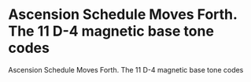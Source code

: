 # Ascension Schedule Moves Forth. The 11 D-4 magnetic base tone codes

Ascension Schedule Moves Forth. The 11 D-4 magnetic base tone codes